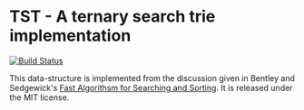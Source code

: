 # TST - A ternary search trie implementation

[![Build Status](https://travis-ci.org/blt/tst.png)](https://travis-ci.org/rackerlabs/gen_script)

This data-structure is implemented from the discussion given in Bentley and
Sedgewick's
[Fast Algorithsm for Searching and Sorting](http://www.cs.tufts.edu/~nr/comp150fp/archive/bob-sedgewick/fast-strings.pdf). It is released under the MIT license.
